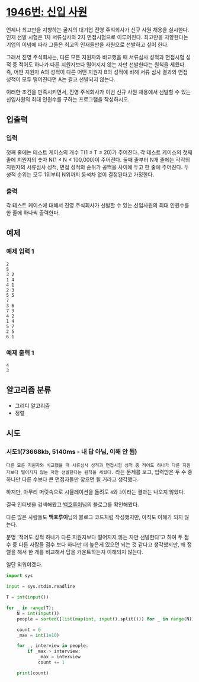 # [1946번: 신입 사원](https://www.acmicpc.net/problem/1946)

언제나 최고만을 지향하는 굴지의 대기업 진영 주식회사가 신규 사원 채용을 실시한다. 인재 선발 시험은 1차 서류심사와 2차 면접시험으로 이루어진다. 최고만을 지향한다는 기업의 이념에 따라 그들은 최고의 인재들만을
사원으로 선발하고 싶어 한다.

그래서 진영 주식회사는, 다른 모든 지원자와 비교했을 때 서류심사 성적과 면접시험 성적 중 적어도 하나가 다른 지원자보다 떨어지지 않는 자만 선발한다는 원칙을 세웠다. 즉, 어떤 지원자 A의 성적이 다른 어떤 지원자
B의 성적에 비해 서류 심사 결과와 면접 성적이 모두 떨어진다면 A는 결코 선발되지 않는다.

이러한 조건을 만족시키면서, 진영 주식회사가 이번 신규 사원 채용에서 선발할 수 있는 신입사원의 최대 인원수를 구하는 프로그램을 작성하시오.

## 입출력

### 입력

첫째 줄에는 테스트 케이스의 개수 T(1 ≤ T ≤ 20)가 주어진다. 각 테스트 케이스의 첫째 줄에 지원자의 숫자 N(1 ≤ N ≤ 100,000)이 주어진다. 둘째 줄부터 N개 줄에는 각각의 지원자의 서류심사
성적, 면접 성적의 순위가 공백을 사이에 두고 한 줄에 주어진다. 두 성적 순위는 모두 1위부터 N위까지 동석차 없이 결정된다고 가정한다.

### 출력

각 테스트 케이스에 대해서 진영 주식회사가 선발할 수 있는 신입사원의 최대 인원수를 한 줄에 하나씩 출력한다.

## 예제

### 예제 입력 1

```text
2
5
3 2
1 4
4 1
2 3
5 5
7
3 6
7 3
4 2
1 4
5 7
2 5
6 1
```

### 예제 출력 1

```text
4
3
```

## 알고리즘 분류

- 그리디 알고리즘
- 정렬

## 시도

### 시도1(73668kb, 5140ms - 내 답 아님, 이해 안 됨)

`다른 모든 지원자와 비교했을 때 서류심사 성적과 면접시험 성적 중 적어도 하나가 다른 지원자보다 떨어지지 않는 자만 선발한다는 원칙을 세웠다.` 라는 문제를 보고,
입력받은 두 수 중 하나만 다른 수보다 큰 면접자들만 찾으면 될 거라고 생각했다.

하지만, 아무리 머릿속으로 시뮬레이션을 돌려도 `4`와 `3`이라는 결과는 나오지 않았다.

결국 인터넷을 검색해봤고 [백호루이](https://whitetigerlouis.tistory.com/126)님의 블로그를 확인해봤다.

다른 많은 사람들도 **백호루이**님의 블로그 코드처럼 작성했지만, 아직도 이해가 되지 않는다.

분명 '적어도 성적 하나가 다른 지원자보다 떨어지지 않는 자만 선발한다'고 하여 두 점수 중 다른 사람들 점수 보다 하나만 더 높은게 있으면 되는 것 같다고 생각했지만,
왜 정렬을 해서 한 개를 비교해서 답을 카운트하는지 이해되지 않는다.

일단 외워야겠다.

```python
import sys

input = sys.stdin.readline

T = int(input())

for _ in range(T):
    N = int(input())
    people = sorted([list(map(int, input().split())) for _ in range(N)])

    count = 0
    _max = int(1e10)

    for _, interview in people:
        if _max > interview:
            _max = interview
            count += 1

    print(count)
```